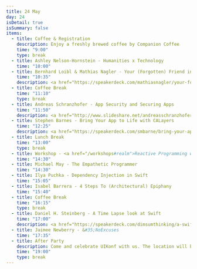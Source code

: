 ```yaml
---
title: 24 May
day: 24
isDetail: true
isSummary: false
items:
  - title: Coffee & Registration
    description: Enjoy a freshly brewed coffee by Companion Coffee
    time: "9:00"
    type: break
  - title: Ashley Nelson-Hornstein - Humanities x Technology
    time: "10:00"
  - title: Bernhard Loibl & Mathias Nagler - Your (Forgotten) Friend inside Xcode - The Interface Builder
    time: "10:35"
    description: <a href="https://speakerdeck.com/mathiasnagler/your-forgotten-friend-inside-xcode-interface-builder" target="_blank">Show slides</a>
  - title: Coffee Break
    time: "11:10" 
    type: break
  - title: Andreas Schranzhofer - App Security and Securing Apps
    time: "11:50"
    description: <a href="http://www.slideshare.net/andreasschranzhofer/app-security-and-securing-app" target="_blank">Show slides</a>
  - title: Stephen Barnes - Bring Your App to Life with CALayers
    time: "12:25" 
    description: <a href="https://speakerdeck.com/smbarne/bring-your-app-to-life-with-calayers" target="_blank">Show slides</a>
  - title: Lunch Break
    time: "13:00"
    type: break 
  - title: Workshop - <a href="/workshops#realm">Reactive Programming with Realm</a>
    time: "14:30"
  - title: Michael May - The Empathetic Programmer
    time: "14:30" 
  - title: Ilya Puchka - Dependency Injection in Swift
    time: "15:05" 
  - title: Isabel Barrera - 4 Steps To (Architectural) Epiphany
    time: "15:40" 
  - title: Coffee Break
    time: "16:15"
    type: break
  - title: Daniel H. Steinberg - A Time Lapse look at Swift
    time: "17:00" 
    description: <a href="https://speakerdeck.com/dimsumthinking/a-swift-timelapse-uikonf-2016" target="_blank">Show slides</a>
  - title: Jaimee Newberry - &#35;NoExcuses
    time: "17:35" 
  - title: After Party
    description: Come and celebrate UIKonf with us. The location will be announced soon.
    time: "19:00"
    type: break     
---
```

